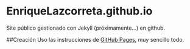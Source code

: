 # EnriqueLazcorreta.github.io
Site público gestionado con Jekyll (próximamente...) en github.

##Creación
Uso las instrucciones de [GitHub Pages](https://pages.github.com/), muy sencillo todo.
